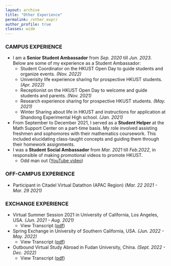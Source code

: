 ```yaml
---
layout: archive
title: "Other Experience"
permalink: /other_expr/
author_profile: true
classes: wide
---
```


### CAMPUS EXPERIENCE

- I am a **Senior Student Ambassador** from _Sep. 2020_ till _Jun. 2023_. Below are some of my experience as a Student Ambassador:
  - Student Coordinator on the HKUST Open Day to guide students and organize events. _(Nov. 2022)_
  - Univerisity life experience sharing for prospective HKUST students. _(Apr. 2022)_
  - Receptionist on the HKUST Open Day to welcome and guide students and parents. _(Nov. 2021)_
  - Research experience sharing for prospective HKUST students. _(May. 2021)_
  - Winter Sharing about life in HKUST and instructions for application at Shandong Experimental High school. _(Jan. 2021)_
- From September to December 2021, I served as a **Student Helper** at the Math Support Center on a part-time basis. My role involved assisting freshmen and sophomores with their mathematics coursework. This included elucidating class-taught concepts and guiding them through their homework assignments.
- I was a **Student Social Ambassador** from _Mar. 2021_ till _Feb.2022_, in responsible of making promotional videos to promote HKUST.
  - Odd man out ([YouTube video](https://www.youtube.com/watch?v=Hus4UkSGgG8))

### OFF-CAMPUS EXPERIENCE

- Participant in Citadel Virtual Datathon (APAC Region) _(Mar. 22 2021 - Mar. 29 2021)_

### EXCHANGE EXPERIENCE

- Virtual Summer Session 2021 in University of California, Los Angeles, USA. _(Jun. 2021 - Aug. 2021)_
  - View Transcript ([pdf](../assets/files/uclatrans.pdf))
- Spring Exchange in University of Southern California, USA. _(Jun. 2022 - May. 2022)_
  - View Transcript ([pdf](../assets/files/usctrans.pdf))
- Outbound Virtual Study Abroad in Fudan University, China. _(Sept. 2022 - Dec. 2022)_
  - View Transcript ([pdf](../assets/files/fudantrans.pdf))
